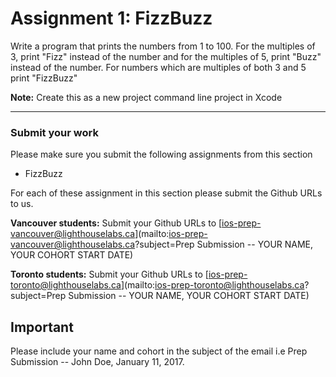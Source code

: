 # Assignment 1: FizzBuzz

Write a program that prints the numbers from 1 to 100. For the multiples of 3, print "Fizz" instead of the number and for the multiples of 5, print "Buzz" instead of the number. For numbers which are multiples of both 3 and 5 print "FizzBuzz"

**Note:**
Create this as a new project command line project in Xcode

----

### Submit your work
Please make sure you submit the following assignments from this section
- FizzBuzz

For each of these assignment in this section please submit the Github URLs to us.

**Vancouver students:**
Submit your Github URLs to [ios-prep-vancouver@lighthouselabs.ca](mailto:ios-prep-vancouver@lighthouselabs.ca?subject=Prep Submission -- YOUR NAME, YOUR COHORT START DATE)

**Toronto students:**
Submit your Github URLs to [ios-prep-toronto@lighthouselabs.ca](mailto:ios-prep-toronto@lighthouselabs.ca?subject=Prep Submission -- YOUR NAME, YOUR COHORT START DATE)

## Important

Please include your name and cohort in the subject of the email i.e Prep Submission -- John Doe, January 11, 2017.
